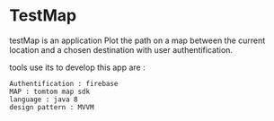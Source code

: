 # TestMap

testMap is an application Plot the path on a map between the current location and a chosen destination with user authentification. 

tools use its to develop this app are :

    Authentification : firebase
    MAP : tomtom map sdk
    language : java 8
    design pattern : MVVM
